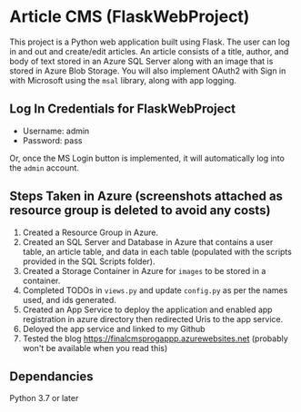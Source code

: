 # Article CMS (FlaskWebProject)

This project is a Python web application built using Flask. The user can log in and out and create/edit articles. An article consists of a title, author, and body of text stored in an Azure SQL Server along with an image that is stored in Azure Blob Storage. You will also implement OAuth2 with Sign in with Microsoft using the `msal` library, along with app logging.

## Log In Credentials for FlaskWebProject

- Username: admin
- Password: pass

Or, once the MS Login button is implemented, it will automatically log into the `admin` account.

## Steps Taken in Azure (screenshots attached as resource group is deleted to avoid any costs)

1. Created a Resource Group in Azure.
2. Created an SQL Server and Database in Azure that contains a user table, an article table, and data in each table (populated with the scripts provided in the SQL Scripts folder).
3. Created a Storage Container in Azure for `images` to be stored in a container.
4. Completed TODOs in `views.py` and update `config.py` as per the names used, and ids generated.
5. Created an App Service to deploy the application and enabled app registration in azure directory then redirected Uris to the app service.
6. Deloyed the app service and linked to my Github
7. Tested the blog https://finalcmsprogappp.azurewebsites.net (probably won't be available when you read this)
## Dependancies
 Python 3.7 or later
